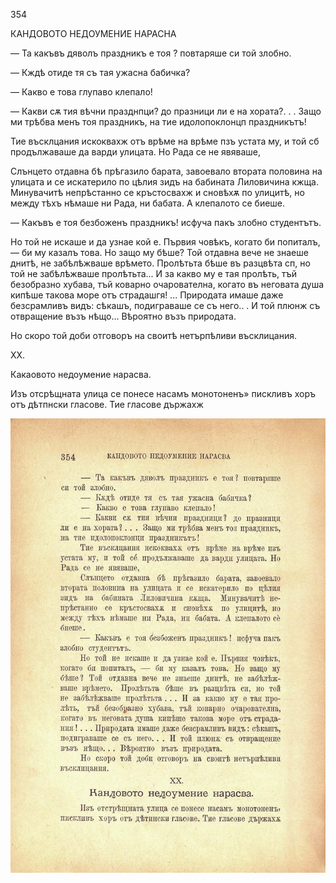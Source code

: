 ﻿354

КАНДОВОТО НЕДОУМЕНИЕ НАРАСНА

— Та какъвъ дяволъ праздникъ е тоя ? повтаряше си той злобно.

— Кждѣ отиде тя съ тая ужасна бабичка?

— Какво е това глупаво клепало!

— Какви сѫ тия вѣчни празднпци? до празници ли е на хората?. . . Защо ми трѣбва менъ тоя праздникъ, на тие идолопоклонцп праздникътъ!

Тие въсклцания искоквахж отъ врѣме на врѣме пзъ устата му, и той сб продължаваше да варди улицата. Но Рада се не явяваше,

Слънцето отдавна бѣ прѣгазило барата, завоевало втората половина на улицата и се искатерило по цѣлия зидъ на бабината Лиловичина кжща. Минувачитѣ непрѣстанно се кръстосвахж и сновѣхѫ по улицитѣ, но между тѣхъ нѣмаше ни Рада, ни бабата. А клепалото се биеше.

— Какъвъ е тоя безбоженъ праздникъ! исфуча пакъ злобно студентътъ.

Но той не искаше и да узнае кой е. Първия човѣкъ, когато би попиталъ, — би му казалъ това. Но защо му бѣше? Той отдавна вече не знаеше днитѣ, не забѣлѣжваше врѣмето. Пролѣтьта бѣше въ разцвѣта сп, но той не забѣлѣжваше пролѣтьта... И за какво му е тая пролѣть, тъй безобразно хубава, тъй коварно очарователна, когато въ неговата душа кипѣше такова море отъ страдашгя! ... Природата имаше даже безсрамливъ видъ: сѣкашъ, подиграваше се съ него.. . И той плюнж съ отвращение възъ нѣщо... Вѣроятно възъ природата.

Но скоро той доби отговоръ на своитѣ нетърпѣливи въсклицания.

XX.

Какаовото недоумение нарасва.

Изъ отсрѣщната улица се понесе насамъ монотоненъ» пискливъ хоръ отъ дѣтпнски гласове. Тие гласове държахж

![original](images/395.jpg)

